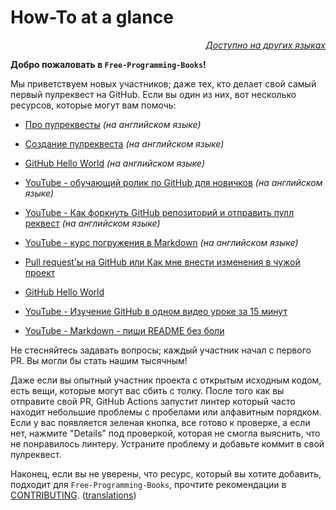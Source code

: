 # How-To at a glance

<div align="right" markdown="1">

*[Доступно на других языках](../README.md#translations)*

</div>

**Добро пожаловать в `Free-Programming-Books`!**

Мы приветствуем новых участников; даже тех, кто делает свой самый первый пулреквест на GitHub. Если вы один из них, вот несколько ресурсов, которые могут вам помочь:

* [Про пулреквесты](https://docs.github.com/en/pull-requests/collaborating-with-pull-requests/proposing-changes-to-your-work-with-pull-requests/about-pull-requests) *(на английском языке)*
* [Создание пулреквеста](https://docs.github.com/en/pull-requests/collaborating-with-pull-requests/proposing-changes-to-your-work-with-pull-requests/creating-a-pull-request) *(на английском языке)*
* [GitHub Hello World](https://docs.github.com/en/get-started/quickstart/hello-world) *(на английском языке)*
* [YouTube - обучающий ролик по GitHub для новичков](https://www.youtube.com/watch?v=0fKg7e37bQE) *(на английском языке)*
* [YouTube - Как форкнуть GitHub репозиторий и отправить пулл реквест](https://www.youtube.com/watch?v=G1I3HF4YWEw) *(на английском языке)*
* [YouTube - курс погружения в Markdown](https://www.youtube.com/watch?v=HUBNt18RFbo) *(на английском языке)*

* [Pull request'ы на GitHub или Как мне внести изменения в чужой проект](https://habr.com/ru/post/125999/)
* [GitHub Hello World](http://bi0morph.github.io/hello-world/)
* [YouTube - Изучение GitHub в одном видео уроке за 15 минут](https://www.youtube.com/watch?v=JfpCicDUMKc)
* [YouTube - Markdown - пиши README без боли](https://www.youtube.com/watch?v=FFBTGdEMrQ4)

Не стесняйтесь задавать вопросы; каждый участник начал с первого PR. Вы могли бы стать нашим тысячным!

Даже если вы опытный участник проекта с открытым исходным кодом, есть вещи, которые могут вас сбить с толку. После того как вы отправите свой PR, GitHub Actions запустит линтер который часто находит небольшие проблемы с пробелами или алфавитным порядком. Если у вас появляется зеленая кнопка, все готово к проверке, а если нет, нажмите "Details" под проверкой, которая не смогла выяснить, что не понравилось линтеру. Устраните проблему и добавьте коммит в свой пулреквест.

Наконец, если вы не уверены, что ресурс, который вы хотите добавить, подходит для `Free-Programming-Books`, прочтите рекомендации в [CONTRIBUTING](CONTRIBUTING-ru.md). ([translations](../README.md#translations))
